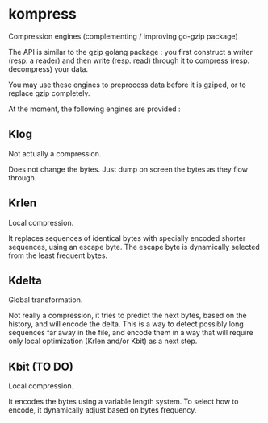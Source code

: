 # kompress

Compression engines (complementing / improving go-gzip package)

The API is similar to the gzip golang package : you first construct a writer (resp. a reader) and then write (resp. read) through it to compress (resp. decompress) your data.

You may use these engines to preprocess data before it is gziped, or to replace gzip completely.

At the moment, the following engines are provided :

## Klog

Not actually a compression. 

Does not change the bytes. Just dump on screen the bytes as they flow through.

## Krlen

Local compression. 

It replaces sequences of identical bytes with specially encoded shorter sequences, using an escape byte. The escape byte is dynamically selected 
from the least frequent bytes.

## Kdelta

Global transformation. 

Not really a compression, it tries to predict the next bytes, based on the history,
and will encode the delta. This is a way to detect possibly long sequences far away in the file, and encode them in a way that will require only local optimization (Krlen and/or Kbit) as a next step.

## Kbit (TO DO)

Local compression.

It encodes the bytes using a variable length system.
To select how to encode, it dynamically adjust based on bytes frequency.


